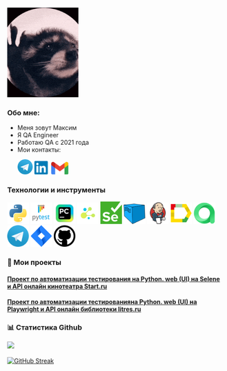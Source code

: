 
![autotest_gif](images/raccoon-rave.gif)

### Обо мне:
- Меня зовут Максим
- Я QA Engineer
- Работаю QA с 2021 года
- Мои контакты:
<p>
  &#8287;&#8287;&#8287;&#8287;&#8287;
    <a href="https://t.me/Maxunris"><img width="35px" alt="Telegram" title="Telegram" src="images/tg.png"/></a>
    <a href="https://www.linkedin.com/in/maxunris/"><img width="35px" alt="LinkedIn" title="LinkedIn" src="images/linkedin.png/"></a>
    <a href="mailto:maxunris@gmail.com"><img width="40px" alt="Write me Email" title="Gmail" src="images/gmail.png"/></a>
</p>

### Технологии и инструменты
<p  align="center">

<img src="images/logos/python-original.svg" width="50" title="Python"> <img src="images/logos/pytest.png" width="50" title="Pytest"> <img src="images/logos/intellij_pycharm.png" width="50" title="PyCharm"> <img src="images/logos/selene.png" width="50" title="Selene"> <img src="images/logos/selenium.png" width="50" title="Selenium"> <img src="images/logos/selenoid.png" width="50" title="Selenoid"> <img src="images/logos/jenkins.png" width="50" title="Jenkins"> <img src="images/logos/allure_report.png" width="50" title="Allure Report"> <img src="images/logos/allure_testops.png" width="50" title="Allure TestOps"> <img src="images/logos/tg.png" width="50" title="Telegram"> <img src="images/logos/jira.png" width="50" title="Jira"> <img src="images/logos/github.png" width="50" title="GitHub">
</p>

### 🚀 Мои проекты 
#### <a target="_blank" href="https://github.com/Maxunris/start_project">Проект по  автоматизации тестирования на Python. web (UI) на Selene и API онлайн кинотеатра Start.ru</a>
#### <a target="_blank" href="https://github.com/Maxunris/litres_project">Проект по  автоматизации тестированияна Python. web (UI) на Playwright и API онлайн библиотеки litres.ru</a>
### 📊 Статистика Github

![](https://github-profile-summary-cards.vercel.app/api/cards/profile-details?username=Maxunris&theme=radical)
</br>
</br>
[![GitHub Streak](https://streak-stats.demolab.com/?user=Maxunris&theme=radical)](https://git.io/streak-stats)
